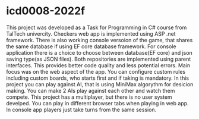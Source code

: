 # icd0008-2022f

 This project was developed as a Task for Programming in C# course from TalTech univercity. Checkers web app is implemented using ASP .net framework. There is also working console versoion of the game, that shares the same database if using EF core database framework. For console application there is a choice to choose between database(EF core) and json saving type(as JSON files). Both repositories are implemented using parent interfaces. This provides better code quality and less potential errors. Main focus was on the web aspect of the app. You can configure custom rules including custom boards, who starts first and if taking is mandatory. In this project you can play against AI, that is using MiniMax algorythm for desicion making. You can make 2 AIs play against each other and watch them compete. This project has a multiplayer, but there is no user system develped. You can play in different browser tabs when playing in web app. In console app players just take turns from the same session.


